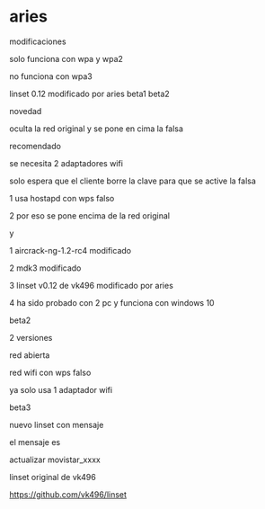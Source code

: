 # aries
modificaciones

solo funciona con wpa y wpa2

no funciona con wpa3

linset 0.12 modificado por aries beta1 beta2

novedad

oculta la red original y se pone en cima la falsa

recomendado

se necesita 2 adaptadores wifi

solo espera que el cliente borre la clave para que se active la falsa


1 usa hostapd con wps falso

2 por eso se pone encima de la red original

y

1 aircrack-ng-1.2-rc4  modificado

2 mdk3  modificado

3 linset v0.12 de vk496 modificado por aries

4 ha sido probado con 2 pc y funciona con windows 10


beta2

2 versiones

red abierta

red wifi con wps falso

ya solo usa 1 adaptador wifi


beta3

nuevo linset con mensaje

el mensaje es

actualizar movistar_xxxx



linset original de vk496

https://github.com/vk496/linset

